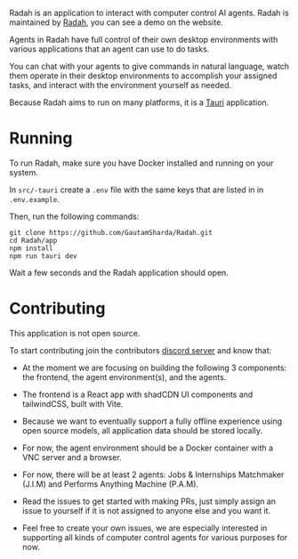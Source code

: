 Radah is an application to interact with computer control AI agents. Radah is maintained by [Radah](https://radah.ai), you can see a demo on the website.

Agents in Radah have full control of their own desktop environments with various applications that an agent can use to do tasks.

You can chat with your agents to give commands in natural language, watch them operate in their desktop environments to accomplish your assigned tasks, and interact with the environment yourself as needed.

Because Radah aims to run on many platforms, it is a [Tauri](https://tauri.app/) application.

# Running

To run Radah, make sure you have Docker installed and running on your system.

In `src/-tauri` create a `.env` file with the same keys that are listed in in `.env.example`.

Then, run the following commands:

```
git clone https://github.com/GautamSharda/Radah.git
cd Radah/app
npm install
npm run tauri dev
```

Wait a few seconds and the Radah application should open.





# Contributing

This application is not open source.

To start contributing join the contributors [discord server](https://discord.gg/dFPAyMXsvb) and know that:

* At the moment we are focusing on building the following 3 components: the frontend, the agent environment(s), and the agents.

* The frontend is a React app with shadCDN UI components and tailwindCSS, built with Vite.

* Because we want to eventually support a fully offline experience using open source models, all application data should be stored locally.

* For now, the agent environment should be a Docker container with a VNC server and a browser.

* For now, there will be at least 2 agents: Jobs & Internships Matchmaker (J.I.M) and Performs Anything Machine (P.A.M).

 * Read the issues to get started with making PRs, just simply assign an issue to yourself if it is not assigned to anyone else and you want it.
  
 * Feel free to create your own issues, we are especially interested in supporting all kinds of computer control agents for various purposes for now.
